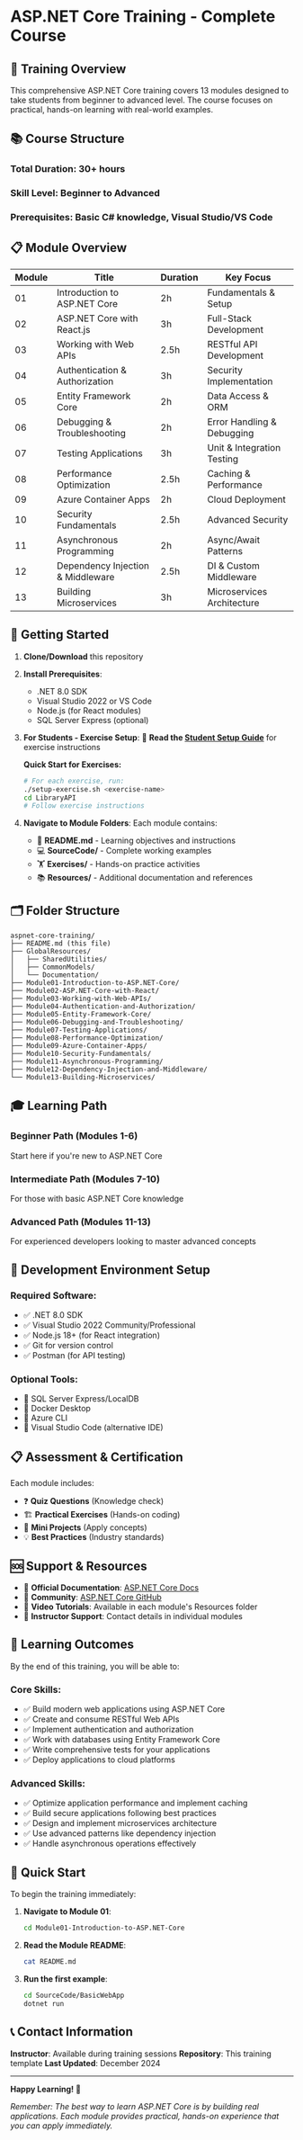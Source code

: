 # ASP.NET Core Training - Complete Course

## 🎯 Training Overview
This comprehensive ASP.NET Core training covers 13 modules designed to take students from beginner to advanced level. The course focuses on practical, hands-on learning with real-world examples.

## 📚 Course Structure

### **Total Duration**: 30+ hours
### **Skill Level**: Beginner to Advanced
### **Prerequisites**: Basic C# knowledge, Visual Studio/VS Code

## 📋 Module Overview

| Module | Title | Duration | Key Focus |
|--------|-------|----------|-----------|
| 01 | Introduction to ASP.NET Core | 2h | Fundamentals & Setup |
| 02 | ASP.NET Core with React.js | 3h | Full-Stack Development |
| 03 | Working with Web APIs | 2.5h | RESTful API Development |
| 04 | Authentication & Authorization | 3h | Security Implementation |
| 05 | Entity Framework Core | 2h | Data Access & ORM |
| 06 | Debugging & Troubleshooting | 2h | Error Handling & Debugging |
| 07 | Testing Applications | 3h | Unit & Integration Testing |
| 08 | Performance Optimization | 2.5h | Caching & Performance |
| 09 | Azure Container Apps | 2h | Cloud Deployment |
| 10 | Security Fundamentals | 2.5h | Advanced Security |
| 11 | Asynchronous Programming | 2h | Async/Await Patterns |
| 12 | Dependency Injection & Middleware | 2.5h | DI & Custom Middleware |
| 13 | Building Microservices | 3h | Microservices Architecture |

## 🚀 Getting Started

1. **Clone/Download** this repository
2. **Install Prerequisites**:
   - .NET 8.0 SDK
   - Visual Studio 2022 or VS Code
   - Node.js (for React modules)
   - SQL Server Express (optional)

3. **For Students - Exercise Setup**:
   📖 **Read the [Student Setup Guide](STUDENT-SETUP-GUIDE.md)** for exercise instructions

   **Quick Start for Exercises:**
   ```bash
   # For each exercise, run:
   ./setup-exercise.sh <exercise-name>
   cd LibraryAPI
   # Follow exercise instructions
   ```

4. **Navigate to Module Folders**: Each module contains:
   - 📖 **README.md** - Learning objectives and instructions
   - 💻 **SourceCode/** - Complete working examples
   - 🏋️ **Exercises/** - Hands-on practice activities
   - 📚 **Resources/** - Additional documentation and references

## 🗂️ Folder Structure

```
aspnet-core-training/
├── README.md (this file)
├── GlobalResources/
│   ├── SharedUtilities/
│   ├── CommonModels/
│   └── Documentation/
├── Module01-Introduction-to-ASP.NET-Core/
├── Module02-ASP.NET-Core-with-React/
├── Module03-Working-with-Web-APIs/
├── Module04-Authentication-and-Authorization/
├── Module05-Entity-Framework-Core/
├── Module06-Debugging-and-Troubleshooting/
├── Module07-Testing-Applications/
├── Module08-Performance-Optimization/
├── Module09-Azure-Container-Apps/
├── Module10-Security-Fundamentals/
├── Module11-Asynchronous-Programming/
├── Module12-Dependency-Injection-and-Middleware/
└── Module13-Building-Microservices/
```

## 🎓 Learning Path

### **Beginner Path** (Modules 1-6)
Start here if you're new to ASP.NET Core

### **Intermediate Path** (Modules 7-10)
For those with basic ASP.NET Core knowledge

### **Advanced Path** (Modules 11-13)
For experienced developers looking to master advanced concepts

## 🔧 Development Environment Setup

### Required Software:
- ✅ .NET 8.0 SDK
- ✅ Visual Studio 2022 Community/Professional
- ✅ Node.js 18+ (for React integration)
- ✅ Git for version control
- ✅ Postman (for API testing)

### Optional Tools:
- 🔧 SQL Server Express/LocalDB
- 🔧 Docker Desktop
- 🔧 Azure CLI
- 🔧 Visual Studio Code (alternative IDE)

## 📋 Assessment & Certification

Each module includes:
- ❓ **Quiz Questions** (Knowledge check)
- 🏗️ **Practical Exercises** (Hands-on coding)
- 🎯 **Mini Projects** (Apply concepts)
- 💡 **Best Practices** (Industry standards)

## 🆘 Support & Resources

- 📖 **Official Documentation**: [ASP.NET Core Docs](https://docs.microsoft.com/aspnet/core)
- 💬 **Community**: [ASP.NET Core GitHub](https://github.com/dotnet/aspnetcore)
- 🎥 **Video Tutorials**: Available in each module's Resources folder
- 📧 **Instructor Support**: Contact details in individual modules

## 🎯 Learning Outcomes

By the end of this training, you will be able to:

### Core Skills:
- ✅ Build modern web applications using ASP.NET Core
- ✅ Create and consume RESTful Web APIs
- ✅ Implement authentication and authorization
- ✅ Work with databases using Entity Framework Core
- ✅ Write comprehensive tests for your applications
- ✅ Deploy applications to cloud platforms

### Advanced Skills:
- ✅ Optimize application performance and implement caching
- ✅ Build secure applications following best practices
- ✅ Design and implement microservices architecture
- ✅ Use advanced patterns like dependency injection
- ✅ Handle asynchronous operations effectively

## 🏁 Quick Start

To begin the training immediately:

1. **Navigate to Module 01**:
   ```bash
   cd Module01-Introduction-to-ASP.NET-Core
   ```

2. **Read the Module README**:
   ```bash
   cat README.md
   ```

3. **Run the first example**:
   ```bash
   cd SourceCode/BasicWebApp
   dotnet run
   ```

## 📞 Contact Information

**Instructor**: Available during training sessions
**Repository**: This training template
**Last Updated**: December 2024

---

**Happy Learning! 🚀**

*Remember: The best way to learn ASP.NET Core is by building real applications. Each module provides practical, hands-on experience that you can apply immediately.*